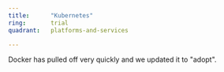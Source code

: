 ```yaml
---
title:      "Kubernetes"
ring:       trial
quadrant:   platforms-and-services

---
```


Docker has pulled off very quickly and we updated it to "adopt".
